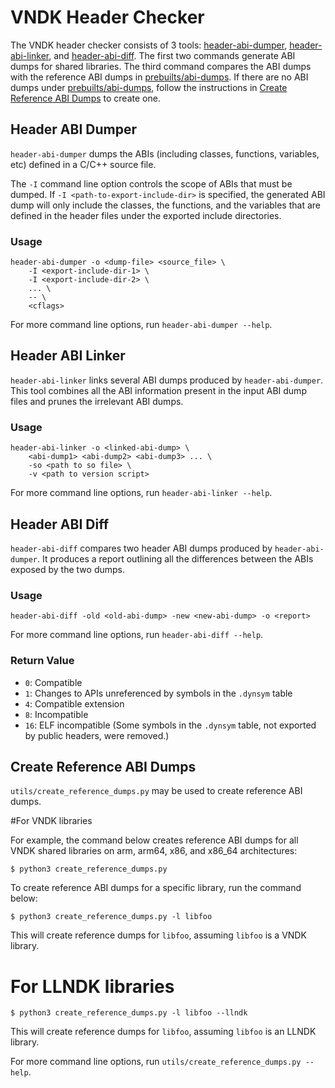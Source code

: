VNDK Header Checker
===================

The VNDK header checker consists of 3 tools:
[header-abi-dumper](#Header-ABI-Dumper),
[header-abi-linker](#Header-ABI-Linker), and
[header-abi-diff](#Header-ABI-Diff).  The first two commands generate ABI dumps
for shared libraries.  The third command compares the ABI dumps with the
reference ABI dumps in [prebuilts/abi-dumps].  If there are no ABI dumps under
[prebuilts/abi-dumps], follow the instructions in
[Create Reference ABI Dumps](#Create-Reference-ABI-Dumps) to create one.

[prebuilts/abi-dumps]: https://android.googlesource.com/platform/prebuilts/abi-dumps


## Header ABI Dumper

`header-abi-dumper` dumps the ABIs (including classes, functions, variables,
etc) defined in a C/C++ source file.

The `-I` command line option controls the scope of ABIs that must be dumped.
If `-I <path-to-export-include-dir>` is specified, the generated ABI dump will
only include the classes, the functions, and the variables that are defined in
the header files under the exported include directories.

### Usage

```
header-abi-dumper -o <dump-file> <source_file> \
    -I <export-include-dir-1> \
    -I <export-include-dir-2> \
    ... \
    -- \
    <cflags>
```

For more command line options, run `header-abi-dumper --help`.


## Header ABI Linker

`header-abi-linker` links several ABI dumps produced by `header-abi-dumper`.
This tool combines all the ABI information present in the input ABI dump files
and prunes the irrelevant ABI dumps.

### Usage

```
header-abi-linker -o <linked-abi-dump> \
    <abi-dump1> <abi-dump2> <abi-dump3> ... \
    -so <path to so file> \
    -v <path to version script>
```

For more command line options, run `header-abi-linker --help`.


## Header ABI Diff

`header-abi-diff` compares two header ABI dumps produced by
`header-abi-dumper`.  It produces a report outlining all the differences
between the ABIs exposed by the two dumps.

### Usage

```
header-abi-diff -old <old-abi-dump> -new <new-abi-dump> -o <report>
```

For more command line options, run `header-abi-diff --help`.

### Return Value

* `0`: Compatible
* `1`: Changes to APIs unreferenced by symbols in the `.dynsym` table
* `4`: Compatible extension
* `8`: Incompatible
* `16`: ELF incompatible (Some symbols in the `.dynsym` table, not exported by
  public headers, were removed.)


## Create Reference ABI Dumps

`utils/create_reference_dumps.py` may be used to create reference ABI dumps.

#For VNDK libraries

For example, the command below creates reference ABI dumps for all VNDK shared
libraries on arm, arm64, x86, and x86_64 architectures:

```
$ python3 create_reference_dumps.py
```

To create reference ABI dumps for a specific library, run the command below:

```
$ python3 create_reference_dumps.py -l libfoo
```

This will create reference dumps for `libfoo`, assuming `libfoo` is a VNDK
library.

# For LLNDK libraries

```
$ python3 create_reference_dumps.py -l libfoo --llndk
```
This will create reference dumps for `libfoo`, assuming `libfoo` is an LLNDK
library.


For more command line options, run `utils/create_reference_dumps.py --help`.
